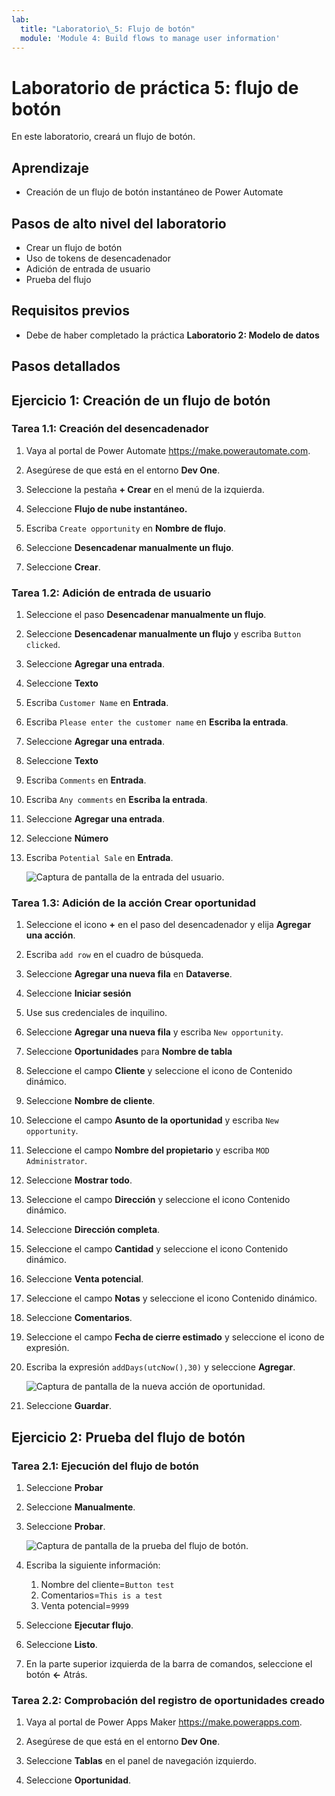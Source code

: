 ```yaml
---
lab:
  title: "Laboratorio\_5: Flujo de botón"
  module: 'Module 4: Build flows to manage user information'
---
```


# Laboratorio de práctica 5: flujo de botón

En este laboratorio, creará un flujo de botón.

## Aprendizaje

- Creación de un flujo de botón instantáneo de Power Automate

## Pasos de alto nivel del laboratorio

- Crear un flujo de botón
- Uso de tokens de desencadenador
- Adición de entrada de usuario
- Prueba del flujo
  
## Requisitos previos

- Debe de haber completado la práctica **Laboratorio 2: Modelo de datos**

## Pasos detallados

## Ejercicio 1: Creación de un flujo de botón

### Tarea 1.1: Creación del desencadenador

1. Vaya al portal de Power Automate <https://make.powerautomate.com>.

1. Asegúrese de que está en el entorno **Dev One**.

1. Seleccione la pestaña **+ Crear** en el menú de la izquierda.

1. Seleccione **Flujo de nube instantáneo.**

1. Escriba `Create opportunity` en **Nombre de flujo**.

1. Seleccione **Desencadenar manualmente un flujo**.

1. Seleccione **Crear**.

### Tarea 1.2: Adición de entrada de usuario

1. Seleccione el paso **Desencadenar manualmente un flujo**.

1. Seleccione **Desencadenar manualmente un flujo** y escriba `Button clicked`.

1. Seleccione **Agregar una entrada**.

1. Seleccione **Texto**

1. Escriba `Customer Name` en **Entrada**.

1. Escriba `Please enter the customer name` en **Escriba la entrada**.

1. Seleccione **Agregar una entrada**.

1. Seleccione **Texto**

1. Escriba `Comments` en **Entrada**.

1. Escriba `Any comments` en **Escriba la entrada**.

1. Seleccione **Agregar una entrada**.

1. Seleccione **Número**

1. Escriba `Potential Sale` en **Entrada**.

    ![Captura de pantalla de la entrada del usuario.](../media/user-input.png)

### Tarea 1.3: Adición de la acción Crear oportunidad

1. Seleccione el icono **+** en el paso del desencadenador y elija **Agregar una acción**.

1. Escriba `add row` en el cuadro de búsqueda.

1. Seleccione **Agregar una nueva fila** en **Dataverse**.

1. Seleccione **Iniciar sesión**

1. Use sus credenciales de inquilino.

1. Seleccione **Agregar una nueva fila** y escriba `New opportunity`.

1. Seleccione **Oportunidades** para **Nombre de tabla**

1. Seleccione el campo **Cliente** y seleccione el icono de Contenido dinámico.

1. Seleccione **Nombre de cliente**.

1. Seleccione el campo **Asunto de la oportunidad** y escriba `New opportunity`.

1. Seleccione el campo **Nombre del propietario** y escriba `MOD Administrator`.

1. Seleccione **Mostrar todo**.

1. Seleccione el campo **Dirección** y seleccione el icono Contenido dinámico.

1. Seleccione **Dirección completa**.

1. Seleccione el campo **Cantidad** y seleccione el icono Contenido dinámico.

1. Seleccione **Venta potencial**.

1. Seleccione el campo **Notas** y seleccione el icono Contenido dinámico.

1. Seleccione **Comentarios**.

1. Seleccione el campo **Fecha de cierre estimado** y seleccione el icono de expresión.

1. Escriba la expresión `addDays(utcNow(),30)` y seleccione **Agregar**.

    ![Captura de pantalla de la nueva acción de oportunidad.](../media/new-opportunity-action.png)

1. Seleccione **Guardar**.

## Ejercicio 2: Prueba del flujo de botón

### Tarea 2.1: Ejecución del flujo de botón

1. Seleccione **Probar**

1. Seleccione **Manualmente**.

1. Seleccione **Probar**.

    ![Captura de pantalla de la prueba del flujo de botón.](../media/user-input-test.png)

1. Escriba la siguiente información:

   1. Nombre del cliente=`Button test`
   1. Comentarios=`This is a test`
   1. Venta potencial=`9999`

1. Seleccione **Ejecutar flujo**.

1. Seleccione **Listo**.

1. En la parte superior izquierda de la barra de comandos, seleccione el botón **<-** Atrás.

### Tarea 2.2: Comprobación del registro de oportunidades creado

1. Vaya al portal de Power Apps Maker <https://make.powerapps.com>.

1. Asegúrese de que está en el entorno **Dev One**.

1. Seleccione **Tablas** en el panel de navegación izquierdo.

1. Seleccione **Oportunidad**.
